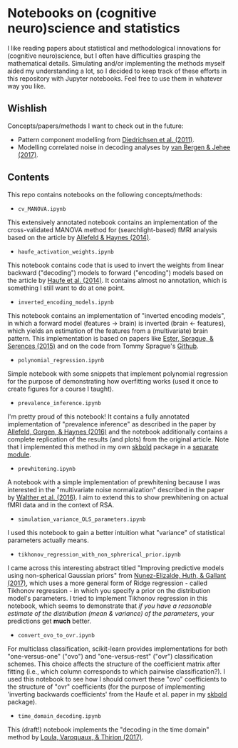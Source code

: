 # Notebooks on (cognitive neuro)science and statistics
I like reading papers about statistical and methodological innovations for (cognitive neuro)science, but I often have difficulties grasping the mathematical details. Simulating and/or implementing the methods myself aided my understanding a lot, so I decided to keep track of these efforts in this repository with Jupyter notebooks. Feel free to use them in whatever way you like.

## Wishlish
Concepts/papers/methods I want to check out in the future:

- Pattern component modelling from [Diedrichsen et al. (2011)](http://www.sciencedirect.com/science/article/pii/S1053811911000796).
- Modelling correlated noise in decoding analyses by [van Bergen & Jehee (2017)](https://www.sciencedirect.com/science/article/pii/S1053811917306626).

## Contents
This repo contains notebooks on the following concepts/methods:

- `cv_MANOVA.ipynb`

This extensively annotated notebook contains an implementation of the cross-validated MANOVA method for (searchlight-based) fMRI analysis based on the article by [Allefeld & Haynes (2014)](http://www.sciencedirect.com/science/article/pii/S1053811913011920).

- `haufe_activation_weights.ipynb`

This notebook contains code that is used to invert the weights from linear backward ("decoding") models to forward ("encoding") models based on the article by [Haufe et al. (2014)](https://www.sciencedirect.com/science/article/pii/S1053811913010914). It contains almost no annotation, which is something I still want to do at one point.

- `inverted_encoding_models.ipynb`

This notebook contains an implementation of "inverted encoding models", in which a forward model (features &rarr; brain) is inverted (brain &larr; features), which yields an estimation of the features from a (multivariate) brain pattern. This implementation is based on papers like [Ester, Sprague, & Serences (2015)](http://www.sciencedirect.com/science/article/pii/S0896627315006352) and on the code from Tommy Sprague's [Github](https://github.com/tommysprague/IEM-tutorial).

- `polynomial_regression.ipynb`

Simple notebook with some snippets that implement polynomial regression for the purpose of demonstrating how overfitting works (used it once to create figures for a course I taught).

- `prevalence_inference.ipynb`

I'm pretty proud of this notebook! It contains a fully annotated implementation of "prevalence inference" as described in the paper by [Allefeld, Gorgen, & Haynes (2016)](http://www.sciencedirect.com/science/article/pii/S1053811916303470) and the notebook additionally contains a complete replication of the results (and plots) from the original article. Note that I implemented this method in my own [skbold](https://github.com/lukassnoek/skbold) package in a [separate module](https://github.com/lukassnoek/skbold/blob/master/skbold/postproc/prevalence.py).  

- `prewhitening.ipynb`

A notebook with a simple implementation of prewhitening because I was interested in the "multivariate noise normalization" described in the paper by [Walther et al. (2016)](http://www.sciencedirect.com/science/article/pii/S1053811915011258). I aim to extend this to show prewhitening on actual fMRI data and in the context of RSA.

- `simulation_variance_OLS_parameters.ipynb`

I used this notebook to gain a better intuition what "variance" of statistical parameters actually means. 

- `tikhonov_regression_with_non_sphrerical_prior.ipynb`

I came across this interesting abstract titled "Improving predictive models using non-spherical Gaussian priors" from [Nunez-Elizalde, Huth, & Gallant (2017)](https://www2.securecms.com/CCNeuro/docs-0/5928d71e68ed3f844e8a256f.pdf), which uses a more general form of Ridge regression - called Tikhonov regression - in which you specify a prior on the distribution model's parameters. I tried to implement Tikhonov regression in this notebook, which seems to demonstrate that *if you have a reasonable estimate of the distribution (mean & variance) of the parameters*, your predictions get **much** better. 

- `convert_ovo_to_ovr.ipynb`

For multiclass classification, scikit-learn provides implementations for both "one-versus-one" ("ovo") and "one-versus-rest" ("ovr") classification schemes. This choice affects the structure of the coefficient matrix after fitting (i.e., which column corresponds to which pairwise classification?). I used this notebook to see how I should convert these "ovo" coefficients to the structure of "ovr" coefficients (for the purpose of implementing 'inverting backwards coefficients' from the Haufe et al. paper in my [skbold](https://github.com/lukassnoek/skbold) package).

- `time_domain_decoding.ipynb`

This (draft!) notebook implements the "decoding in the time domain" method by [Loula, Varoquaux, & Thirion (2017)](https://www.sciencedirect.com/science/article/pii/S1053811917306651).
